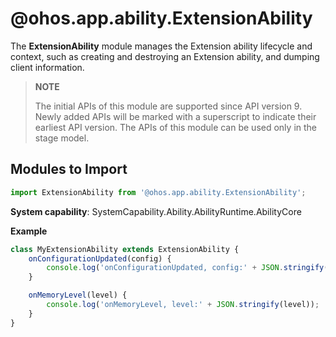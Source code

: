 # @ohos.app.ability.ExtensionAbility

The **ExtensionAbility** module manages the Extension ability lifecycle and context, such as creating and destroying an Extension ability, and dumping client information.

> **NOTE**
> 
> The initial APIs of this module are supported since API version 9. Newly added APIs will be marked with a superscript to indicate their earliest API version. 
> The APIs of this module can be used only in the stage model.

## Modules to Import

```ts
import ExtensionAbility from '@ohos.app.ability.ExtensionAbility';
```

**System capability**: SystemCapability.Ability.AbilityRuntime.AbilityCore

**Example**  

  ```ts
  class MyExtensionAbility extends ExtensionAbility {
      onConfigurationUpdated(config) {
          console.log('onConfigurationUpdated, config:' + JSON.stringify(config));
      }

      onMemoryLevel(level) {
          console.log('onMemoryLevel, level:' + JSON.stringify(level));
      }
  }
  ```
